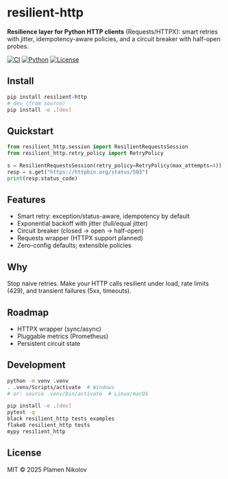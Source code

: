 # resilient-http

**Resilience layer for Python HTTP clients** (Requests/HTTPX): smart retries with jitter, idempotency-aware policies, and a circuit breaker with half-open probes.

[![CI](https://img.shields.io/github/actions/workflow/status/pgnikolov/resilient-http/ci.yml?label=CI)](https://github.com/pgnikolov/resilient-http/actions)
[![Python](https://img.shields.io/badge/python-3.9--3.13-blue.svg)](#)
[![License](https://img.shields.io/badge/license-MIT-green.svg)](LICENSE)

## Install

```bash
pip install resilient-http
# dev (from source)
pip install -e .[dev]
````

## Quickstart

```python
from resilient_http.session import ResilientRequestsSession
from resilient_http.retry_policy import RetryPolicy

s = ResilientRequestsSession(retry_policy=RetryPolicy(max_attempts=4))
resp = s.get("https://httpbin.org/status/503")
print(resp.status_code)
```

## Features

* Smart retry: exception/status-aware, idempotency by default
* Exponential backoff with jitter (full/equal jitter)
* Circuit breaker (closed → open → half-open)
* Requests wrapper (HTTPX support planned)
* Zero-config defaults; extensible policies

## Why

Stop naive retries. Make your HTTP calls resilient under load, rate limits (429), and transient failures (5xx, timeouts).

## Roadmap

* HTTPX wrapper (sync/async)
* Pluggable metrics (Prometheus)
* Persistent circuit state

## Development

```bash
python -m venv .venv
. .venv/Scripts/activate  # Windows
# or: source .venv/bin/activate  # Linux/macOS

pip install -e .[dev]
pytest -q
black resilient_http tests examples
flake8 resilient_http tests
mypy resilient_http
```

## License

MIT © 2025 Plamen Nikolov

